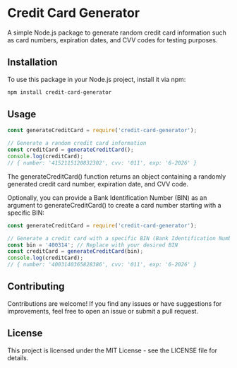 # Credit Card Generator

A simple Node.js package to generate random credit card information such as card numbers, expiration dates, and CVV codes for testing purposes.

## Installation

To use this package in your Node.js project, install it via npm:

```bash
npm install credit-card-generator
```

## Usage
```javascript
const generateCreditCard = require('credit-card-generator');

// Generate a random credit card information
const creditCard = generateCreditCard();
console.log(creditCard);
// { number: '4152115120832302', cvv: '011', exp: '6-2026' }
```
The generateCreditCard() function returns an object containing a randomly generated credit card number, expiration date, and CVV code.

Optionally, you can provide a Bank Identification Number (BIN) as an argument to generateCreditCard() to create a card number starting with a specific BIN:
```javascript
const generateCreditCard = require('credit-card-generator');

// Generate a credit card with a specific BIN (Bank Identification Number)
const bin = '400314'; // Replace with your desired BIN
const creditCard = generateCreditCard(bin);
console.log(creditCard);
// { number: '4003140365828386', cvv: '011', exp: '6-2026' }
```


## Contributing
Contributions are welcome! If you find any issues or have suggestions for improvements, feel free to open an issue or submit a pull request.

## License
This project is licensed under the MIT License - see the LICENSE file for details.